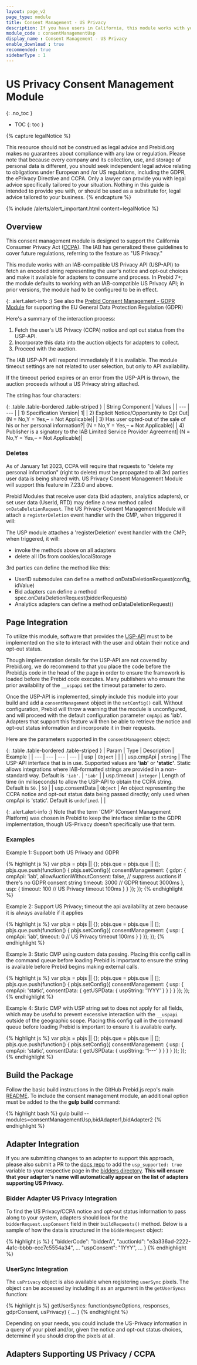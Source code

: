 ```yaml
---
layout: page_v2
page_type: module
title: Consent Management - US Privacy
description: If you have users in California, this module works with your Consent Management Platform to pass CCPA/US-Privacy data to bidders.
module_code : consentManagementUsp
display_name : Consent Management - US Privacy
enable_download : true
recommended: true
sidebarType : 1
---
```


# US Privacy Consent Management Module
{: .no_toc }

* TOC
{: toc }

{% capture legalNotice %}

  This resource should not be construed as legal advice and Prebid.org makes no guarantees about compliance with any law or regulation. Please note that because every company and its collection, use, and storage of personal data is different, you should seek independent legal advice relating to obligations under European and /or US regulations, including the GDPR, the ePrivacy Directive and CCPA. Only a lawyer can provide you with legal advice specifically tailored to your situation. Nothing in this guide is intended to provide you with, or should be used as a substitute for, legal advice tailored to your business.
  {% endcapture %}

{% include /alerts/alert_important.html content=legalNotice %}

## Overview

This consent management module is designed to support the California Consumer Privacy Act ([CCPA](https://www.iab.com/guidelines/ccpa-framework/)). The IAB has generalized these guidelines to cover future regulations, referring to the feature as "US Privacy."

This module works with an IAB-compatible US Privacy API (USP-API) to fetch an encoded string representing the user's notice and opt-out choices and make it available for adapters to consume and process. In Prebid 7+; the module defaults to working with an IAB-compatible US Privacy API; in prior versions, the module had to be configured to be in effect.

{: .alert.alert-info :}
See also the [Prebid Consent Management - GDPR Module](/dev-docs/modules/consentManagement.html) for supporting the EU General Data Protection Regulation (GDPR)

Here's a summary of the interaction process:

1. Fetch the user's US Privacy (CCPA) notice and opt out status from the USP-API.
2. Incorporate this data into the auction objects for adapters to collect.
3. Proceed with the auction.

The IAB USP-API will respond immediately if it is available. The module timeout settings are not related to user selection, but only to API availability.

If the timeout period expires or an error from the USP-API is thrown, the auction proceeds without a US Privacy string attached.

 The string has four characters:

{: .table .table-bordered .table-striped }
| String Component | Values |
| --- | --- |
| 1) Specification Version|	1|
| 2) Explicit Notice/Opportunity to Opt Out|	(N = No,Y = Yes,– = Not Applicable)|
| 3) Has user opted-out of the sale of his or her personal information?| 	(N = No,Y = Yes,– = Not Applicable)|
| 4) Publisher is a signatory to the IAB Limited Service Provider Agreement| 	(N = No,Y = Yes,– = Not Applicable)|

### Deletes

As of January 1st 2023, CCPA will require that requests to "delete my personal information" (right to delete) must be propagated to all 3rd parties user data is being shared with. US Privacy Consent Management Module will support this feature in 7.23.0 and above. 

Prebid Modules that receive user data (bid adapters, analytics adapters), or set user data (UserId, RTD) may define a new method called `onDataDeletionRequest`. The US Privacy Consent Management Module will attach a `registerDeletion` event handler with the CMP, when triggered it will: 

The USP module attaches a 'registerDeletion' event handler with the CMP; when triggered, it will:
- invoke the methods above on all adapters
- delete all IDs from cookies/localStorage

3rd parties can define the method like this:
- UserID submodules can define a method onDataDeletionRequest(config, idValue)
- Bid adapters can define a method spec.onDataDeletionRequest(bidderRequests)
- Analytics adapters can define a method onDataDeletionRequest()

## Page Integration

To utilize this module, software that provides the [USP-API](https://github.com/InteractiveAdvertisingBureau/USPrivacy/blob/master/CCPA/USP%20API.md) must to be implemented on the site to interact with the user and obtain their notice and opt-out status.


Though implementation details for the USP-API are not covered by Prebid.org, we do recommend to that you place the code before the Prebid.js code in the head of the page in order to ensure the framework is loaded before the Prebid code executes. Many publishers who ensure the prior availability of the `__uspapi` set the timeout parameter to zero. 

Once the USP-API is implemented, simply include this module into your build and add a `consentManagement` object in the `setConfig()` call. Without configuration, Prebid will throw a warning that the module is unconfigured, and will proceed with the default configuration parameter `cmpApi` as 'iab'. Adapters that support this feature will then be able to retrieve the notice and opt-out status information and incorporate it in their requests.

Here are the parameters supported in the `consentManagement` object:

{: .table .table-bordered .table-striped }
| Param | Type | Description | Example |
| --- | --- | --- | --- |
| usp | `Object` | | |
| usp.cmpApi | `string` | The USP-API interface that is in use. Supported values are **'iab'** or **'static'**. Static allows integrations where IAB-formatted strings are provided in a non-standard way. Default is `'iab'`. | `'iab'` |
| usp.timeout | `integer` | Length of time (in milliseconds) to allow the USP-API to obtain the CCPA string. Default is `50`. | `50` |
| usp.consentData | `Object` | An object representing the CCPA notice and opt-out status data being passed directly; only used when cmpApi is 'static'. Default is `undefined`. | |

{: .alert.alert-info :}
Note that the term 'CMP' (Consent Management Platform) was chosen in Prebid to keep the interface similar
to the GDPR implementation, though US-Privacy doesn't specifically use that term.




### Examples

Example 1: Support both US Privacy and GDPR

{% highlight js %}
     var pbjs = pbjs || {};
     pbjs.que = pbjs.que || [];
     pbjs.que.push(function() {
       pbjs.setConfig({
         consentManagement: {
           gdpr: {
            cmpApi: 'iab',
            allowAuctionWithoutConsent: false, // suppress auctions if there's no GDPR consent string
            timeout: 3000  // GDPR timeout 3000ms
           },
           usp: {
            timeout: 100 // US Privacy timeout 100ms
           }
         }
       });
     });
{% endhighlight %}

Example 2: Support US Privacy; timeout the api availability at zero because it is always available if it applies

{% highlight js %}
     var pbjs = pbjs || {};
     pbjs.que = pbjs.que || [];
     pbjs.que.push(function() {
       pbjs.setConfig({
         consentManagement: {
           usp: {
            cmpApi: 'iab',
            timeout: 0 // US Privacy timeout 100ms
           }
         }
       });
     });
{% endhighlight %}

Example 3: Static CMP using custom data passing. Placing this config call in the command queue before loading Prebid is important to ensure the string is available before Prebid begins making external calls. 

{% highlight js %}
     var pbjs = pbjs || {};
     pbjs.que = pbjs.que || [];
     pbjs.que.push(function() {
        pbjs.setConfig({
          consentManagement: {
            usp: {
              cmpApi: 'static',
              consentData: {
                getUSPData: {
                  uspString: '1YYY'
                }
              }
            }
          }
        });
     });
{% endhighlight %}

Example 4: Static CMP with USP string set to does not apply for all fields, which may be useful to prevent excessive interaction with the `__uspapi` outside of the geographic scope. Placing this config call in the command queue before loading Prebid is important to ensure it is available early. 

{% highlight js %}
     var pbjs = pbjs || {};
     pbjs.que = pbjs.que || [];
     pbjs.que.push(function() {
        pbjs.setConfig({
          consentManagement: {
            usp: {
              cmpApi: 'static',
              consentData: {
                getUSPData: {
                  uspString: '1---'
                }
              }
            }
          }
        });
     });
{% endhighlight %}
## Build the Package

Follow the basic build instructions in the GitHub Prebid.js repo's main [README](https://github.com/prebid/Prebid.js/blob/master/README.md). To include the consent management module, an additional option must be added to the the **gulp build** command:

{% highlight bash %}
gulp build --modules=consentManagementUsp,bidAdapter1,bidAdapter2
{% endhighlight %}

## Adapter Integration

If you are submitting changes to an adapter to support this approach, please also submit a PR to the [docs repo](https://github.com/prebid/prebid.github.io) to add the `usp_supported: true` variable to your respective page in the [bidders directory](https://github.com/prebid/prebid.github.io/tree/master/dev-docs/bidders).  **This will ensure that your adapter's name will automatically appear on the list of adapters supporting US Privacy.**

### Bidder Adapter US Privacy Integration

To find the US Privacy/CCPA notice and opt-out status information to pass along to your system, adapters should look for the `bidderRequest.uspConsent` field in their `buildRequests()` method.
Below is a sample of how the data is structured in the `bidderRequest` object:

{% highlight js %}
{
  "bidderCode": "bidderA",
  "auctionId": "e3a336ad-2222-4a1c-bbbb-ecc7c5554a34",
  ...
  "uspConsent": "1YYY",
  ...
}
{% endhighlight %}

### UserSync Integration

The `usPrivacy` object is also available when registering `userSync` pixels.
The object can be accessed by including it as an argument in the `getUserSyncs` function:

{% highlight js %}
getUserSyncs: function(syncOptions, responses, gdprConsent, usPrivacy) {
...
}
{% endhighlight %}

Depending on your needs, you could include the US-Privacy information in a query of your pixel and/or, given the notice and opt-out status choices, determine if you should drop the pixels at all.

## Adapters Supporting US Privacy / CCPA

<script src="/assets/js/dynamicTable.js" type="text/javascript"></script>

<script type="text/javascript">
var adaptersSupportingUsp=[];
var idx_usp=0;
{% assign bidder_pages = site.pages | where: "layout", "bidder" %}
{% for item in bidder_pages %}
    {% if item.usp_supported == true %}
	adaptersSupportingUsp[idx_usp]={};
	adaptersSupportingUsp[idx_usp].href="/dev-docs/bidders.html#{{item.biddercode}}";
	adaptersSupportingUsp[idx_usp].text="{{item.title}}";
	idx_usp++;
    {% endif %}
{% endfor %}
</script>

<div id="adaptersTableUsp">
        <script>
           writeDynamicTable({div: "adaptersTableUsp", data: "adaptersSupportingUsp", sort: "rowFirst", striped: false} );
        </script>
</div>

